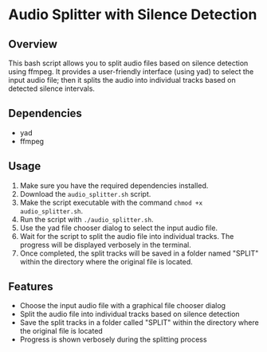 # Audio Splitter with Silence Detection

## Overview
This bash script allows you to split audio files based on silence detection using ffmpeg. It provides a user-friendly interface (using yad) to select the input audio file; then it splits the audio into individual tracks based on detected silence intervals.

## Dependencies
- yad
- ffmpeg

## Usage
1. Make sure you have the required dependencies installed.
2. Download the `audio_splitter.sh` script.
3. Make the script executable with the command `chmod +x audio_splitter.sh`.
4. Run the script with `./audio_splitter.sh`.
5. Use the yad file chooser dialog to select the input audio file.
6. Wait for the script to split the audio file into individual tracks. The progress will be displayed verbosely in the terminal.
7. Once completed, the split tracks will be saved in a folder named "SPLIT" within the directory where the original file is located.

## Features
- Choose the input audio file with a graphical file chooser dialog
- Split the audio file into individual tracks based on silence detection
- Save the split tracks in a folder called "SPLIT" within the directory where the original file is located
- Progress is shown verbosely during the splitting process
